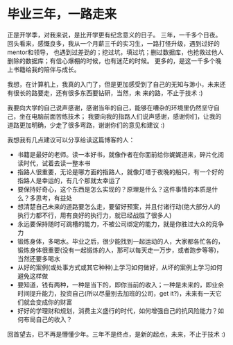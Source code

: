 # 毕业三年，一路走来

正是开学季，对我来说，是比开学更有纪念意义的日子。
三年，一千多个日夜。回头看来，感慨良多，我从一个月薪三千的实习生，一路打怪升级，遇到过好的mentor和领导，
也遇到过差劲的；挖过坑，填过坑；删过数据库，也抢救过他人删除的数据库；有信心爆棚的时候，也有迷茫的时候。
更多的，是这一千多个晚上书籍给我的陪伴与成长。

我想，在计算机上，我真的入门了，但是更加感受到了自己的无知与渺小，未来还有很长的路要走，还有很多东西要钻研，当然，未
来的路，不止于技术 :)

我要向大学的自己说声感谢，感谢当年的自己，能够在嘈杂的环境里仍然坚守自己，坐在电脑前面苦练技术；
我要向我的指路人们说声感谢，感谢你们，让我的道路更加明确，少走了很多弯路，谢谢你们的意见和建议 :)

我想我有几点建议可以分享给读这篇博客的人：

- 书籍是最好的老师。读一本好书，就像作者在你面前给你娓娓道来，碎片化阅读时代，试着去读一整本书
- 指路人很重要，无论是哪方面的指路人，就像灯塔于夜晚的船只，有一个好的指路人是幸运的，有几个那就太幸运了
- 要保持好奇心，这个东西是怎么实现的？原理是什么？这件事情的本质是什么？多思考，有益处
- 想清楚自己未来的道路要怎么走，要留好预案，并且付诸行动(绝大部分人的执行力都不行，用有良好的执行力，就已经战胜了很多人)
- 永远要保持随时可跳槽的能力，不被公司绑定的能力，就是你胜过大众的竞争力
- 锻炼身体，多喝水。毕业之后，很少能找到一起运动的人，大家都各忙各的，锻炼身体很重要(没有一起锻炼的人，那可以每天走一万步，或者跑步等等)，当然还要多喝水
- 从好的案例(或处事方式或其它种种)上学习如何做好，从坏的案例上学习如何避免这样做
- 要知道，钱有两种，一种是当下的，即你当前的收入；一种是未来的，即业余时间提升能力，投资自己(所以尽量别去加班的公司，get it?)，未来有一天它们就会变成你的财富
- 好好的学理财和规划，消费主义盛行的时代，如何增强自己的抗风险能力？如何布局自己的收入？

回首望去，已不再是懵懂少年。三年不是终点，是新的起点，未来，不止于技术 :)
